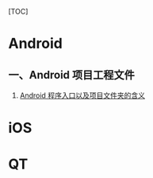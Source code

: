 [TOC]

# Android

## 一、Android 项目工程文件

  1. [Android 程序入口以及项目文件夹的含义](https://www.cnblogs.com/mingjiatang/p/5978538.html)



# iOS





# QT

